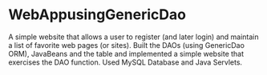 # WebAppusingGenericDao
A simple website that allows a user to register (and later login) and maintain a list of favorite web pages (or sites). Built the DAOs (using GenericDao ORM), JavaBeans and the table and implemented a simple website that exercises the DAO function. Used MySQL Database and Java Servlets.
